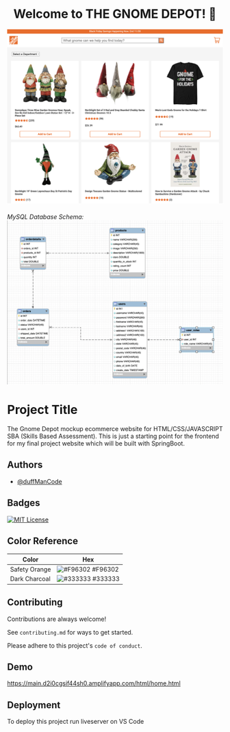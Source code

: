 <h1 align="center">Welcome to THE GNOME DEPOT! 👋</h1>
<img src="/src/main/resources/static/img/misc/GnomeDepotReadMe.png" alt=""></img>
<h6>MySQL Database Schema:
<img src="/src/main/resources/static/img/misc/schema_gnome_depot.png" alt=""></img>

# Project Title

The Gnome Depot mockup ecommerce website for HTML/CSS/JAVASCRIPT SBA (Skills Based Assessment).
This is just a starting point for the frontend for my final project website which will be built
with SpringBoot.



## Authors

- [@duffManCode](https://www.github.com/thewalkingduff)


## Badges



[![MIT License](https://img.shields.io/badge/License-MIT-green.svg)](https://choosealicense.com/licenses/mit/)

## Color Reference

| Color             | Hex                                                                |
| ----------------- | ------------------------------------------------------------------ |
| Safety Orange | ![#F96302](https://via.placeholder.com/10/F96302?text=+) #F96302 |
| Dark Charcoal | ![#333333](https://via.placeholder.com/10/333333?text=+) #333333 |
## Contributing

Contributions are always welcome!

See `contributing.md` for ways to get started.

Please adhere to this project's `code of conduct`.


## Demo

https://main.d2i0cgsif44sh0.amplifyapp.com/html/home.html


## Deployment

To deploy this project run liveserver on VS Code

